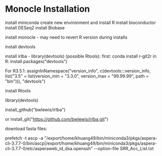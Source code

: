 # Monocle Installation

install miniconda
create new environment and install R
install bioconductor
install DESeq2
install Biobase

install monocle - may need to revert R version during installs

install devtools


install irlba -
library(devtools) (possible Rtools):
first: conda install r-git2r
in R:
install.packages("devtools")

For R3.5.1:
assignInNamespace("version_info", c(devtools:::version_info, list("3.5" = list(version_min = "3.3.0", version_max = "99.99.99", path = "bin"))), "devtools")

install Rtools

library(devtools)

install_github("bwlewis/irlba")

or install_git("https://github.com/bwlewis/irlba.git")


download fasta files:

prefetch -t ascp -a "/export/home/khuang49/bin/miniconda3/pkgs/aspera-cli-3.7.7-0/bin/ascp|/export/home/khuang49/bin/miniconda3/pkgs/aspera-cli-3.7.7-0/etc/asperaweb_id_dsa.openssh" --option-file SRR_Acc_List.txt 
